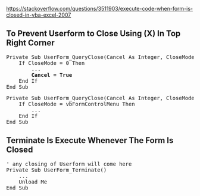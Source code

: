 https://stackoverflow.com/questions/3511903/execute-code-when-form-is-closed-in-vba-excel-2007

<h2>To Prevent Userform to Close Using (X) In Top Right Corner</h2>
<pre>
Private Sub UserForm_QueryClose(Cancel As Integer, CloseMode As Integer)
    If CloseMode = 0 Then
        ...
        <b>Cancel = True</b>
    End If
End Sub
</pre>

<pre>
Private Sub UserForm_QueryClose(Cancel As Integer, CloseMode As Integer)
    If CloseMode = vbFormControlMenu Then
        ...
    End If
End Sub
</pre>

<h2>Terminate Is Execute Whenever The Form Is Closed</h2>

<pre>
' any closing of Userform will come here
Private Sub UserForm_Terminate()
    ...
    Unload Me
End Sub
</pre>

